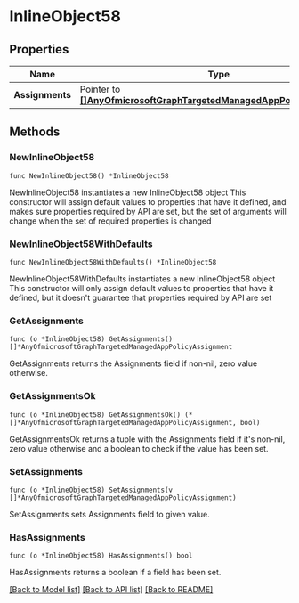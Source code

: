# InlineObject58

## Properties

Name | Type | Description | Notes
------------ | ------------- | ------------- | -------------
**Assignments** | Pointer to [**[]AnyOfmicrosoftGraphTargetedManagedAppPolicyAssignment**](AnyOfmicrosoftGraphTargetedManagedAppPolicyAssignment.md) |  | [optional] 

## Methods

### NewInlineObject58

`func NewInlineObject58() *InlineObject58`

NewInlineObject58 instantiates a new InlineObject58 object
This constructor will assign default values to properties that have it defined,
and makes sure properties required by API are set, but the set of arguments
will change when the set of required properties is changed

### NewInlineObject58WithDefaults

`func NewInlineObject58WithDefaults() *InlineObject58`

NewInlineObject58WithDefaults instantiates a new InlineObject58 object
This constructor will only assign default values to properties that have it defined,
but it doesn't guarantee that properties required by API are set

### GetAssignments

`func (o *InlineObject58) GetAssignments() []*AnyOfmicrosoftGraphTargetedManagedAppPolicyAssignment`

GetAssignments returns the Assignments field if non-nil, zero value otherwise.

### GetAssignmentsOk

`func (o *InlineObject58) GetAssignmentsOk() (*[]*AnyOfmicrosoftGraphTargetedManagedAppPolicyAssignment, bool)`

GetAssignmentsOk returns a tuple with the Assignments field if it's non-nil, zero value otherwise
and a boolean to check if the value has been set.

### SetAssignments

`func (o *InlineObject58) SetAssignments(v []*AnyOfmicrosoftGraphTargetedManagedAppPolicyAssignment)`

SetAssignments sets Assignments field to given value.

### HasAssignments

`func (o *InlineObject58) HasAssignments() bool`

HasAssignments returns a boolean if a field has been set.


[[Back to Model list]](../README.md#documentation-for-models) [[Back to API list]](../README.md#documentation-for-api-endpoints) [[Back to README]](../README.md)


